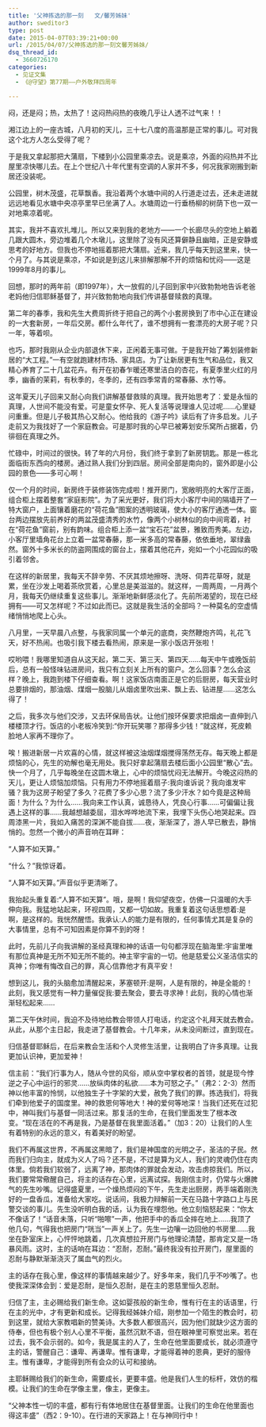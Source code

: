 ```yaml
---
title: '父神拣选的那一刻   文/馨芳姊妹'
author: sweditor3
type: post
date: 2015-04-07T03:39:21+00:00
url: /2015/04/07/父神拣选的那一刻文馨芳姊妹/
dsq_thread_id:
  - 3660726170
categories:
  - 见证文集
  - 《@守望》第77期——户外敬拜四周年

---
```

闷，还是闷；热，太热了！这闷热闷热的夜晚几乎让人透不过气来！！

湘江边上的一座古城，八月初的天儿，三十七八度的高温那是正常的事儿。可对我这个北方人怎么受得了呢？

于是我又拿起那把大蒲扇，下楼到小公园里乘凉去。说是乘凉，外面的闷热并不比屋里凉快哪儿去。在上个世纪八十年代里有空调的人家并不多，何况我家刚搬到新居还没装呢。

公园里，树木茂盛，花草飘香。我沿着两个水塘中间的人行道走过去，还未走进就远远地看见水塘中央凉亭里早已坐满了人。水塘周边一行垂杨柳的树荫下也一双一对地乘凉着呢。

其实，我并不喜欢扎堆儿。所以又来到我的老地方——一个长廊尽头的空地上躺着几跟大圆木，旁边堆着几个木墩儿，这里除了没有风还算僻静且幽暗，正是安静或思考的好地方。但我也不停地摇着那把大蒲扇。近来，我几乎每天到这里来，快一个月了。与其说是乘凉，不如说是到这儿来排解那解不开的烦恼和忧闷——这是1999年8月的事儿。
  
回想，那时的两年前（即1997年），大一放假的儿子回到家中兴致勃勃地告诉老爸老妈他归信耶稣基督了，并兴致勃勃地向我们传讲基督赎救的真理。

第二年的春季，我和先生大费周折终于把自己的两个小套房换到了市中心正在建设的一大套新房，一年后交房。都什么年代了，谁不想拥有一套漂亮的大房子呢？只一年，等着呗。

也巧，那时我刚从企业内部退休下来，正闲着无事可做。于是我开始了筹划装修新居的“大工程。”一有空就跑建材市场、家具店。为了让新居更有生气和品位，我又精心养育了二十几盆花卉。有开在初春乍暖还寒里洁白的杏花，有夏季里火红的月季，幽香的茉莉，有秋季的，冬季的，还有四季常青的常春藤、水竹等。

这年夏天儿子回来又耐心向我们讲解基督救赎的真理。我开始思考了：爱是永恒的真理，人世间不能没有爱。可是童女怀孕、死人复活等说理谁人见过呢……心里疑问重重。但是儿子极其热心又耐心。他给我的《游子吟》读后有了许多启发。儿子走前又为我找好了一个家庭教会。可是那时我的心早已被筹划安乐窝所占据着，仍徘徊在真理之外。

忙碌中，时间过的很快。转了年的六月份，我们终于拿到了新房钥匙。那是一栋北面临街东西向的楼房。通过熟人我们分到四层。房间全部是南向的，窗外即是小公园的景色——多可心啊！

仅一个月的时间，新房终于装修装饰完成啦！推开房门，宽敞明亮的大客厅正面，组合柜上摆着整套“家庭影院”。为了采光更好，我们将大小客厅中间的隔墙开了一特大窗户，上面镶着磨花的“荷花鱼”图案的透明玻璃，使大小的客厅通透一体。窗台两边摆放先前养好的两盆茂盛清秀的水竹，像两个小树林似的向中间弯着，衬在“荷花鱼”窗前，别有韵味。组合柜上添一盆“宝石花”盆景，雅致而秀美。左边，小客厅里墙角花台上立着一盆常春藤，那一米多高的常春藤，依依垂地，翠绿盎然。窗外十多米长的防盗网围成的窗台上，摆着其他花卉，宛如一个小花园似的吸引着邻舍。

在这样的新居里，我每天不辞辛劳、不厌其烦地擦呀、洗呀、伺弄花草呀，就是累，坐在沙发上喝着茶欣赏着，心里总是美滋滋的。就这样，一周两周，一月两个月，我每天仍继续重复这些事儿。渐渐地新鲜感淡化了。先前所渴望的，现在已经拥有——可又怎样呢？不过如此而已。这就是我生活的全部吗？一种莫名的空虚情绪悄悄地爬上心头。
  
八月里，一天早晨八点整，与我家同属一个单元的底商，突然鞭炮齐鸣，礼花飞天，好不热闹。也吸引我下楼去看热闹，原来是一家小饭店开张啦！

哎哟喂！我哪里知道自从这天起，第二天、第三天、第四天……每天中午或晚饭前后，总有一般怪味钻进房间，我只有立刻关上所有的窗户。怎么回事？怎么会这样？晚上，我跑到楼下仔细查看。啊！这家饭店南面正是它的后厨房，每天营业时总要排烟的，那油烟、煤烟一股脑儿从烟卤里吹出来、飘上去、钻进屋……这怎么得了！

之后，我多次与他们交涉，又去环保局告状。让他们按环保要求把烟卤一直伸到八楼楼顶才行。饭店的小老板冷笑到:“你开玩笑哪？那得多少钱！”就这样，死皮赖脸地人家再不理你了。

唉！搬进新居一片欢喜的心情，就这样被这油烟煤烟搅得荡然无存。每天晚上都是烦恼的心，先生的劝解也毫无用处。我只好拿起蒲扇去楼后面小公园里“散心”去。快一个月了，几乎每晚坐在这圆木墩上，心中的烦恼忧闷无法解开。今晚这闷热的天儿，更让人烦恼加烦恼。只有用力不停地摇着扇子:我向谁诉说？我向谁发牢骚？我为这房子盼望了多久？花费了多少心思？流了多少汗水？如今竟是这种局面！为什么？为什么……我向来工作认真，诚恳待人，凭良心行事……可偏偏让我遇上这样的事……我越想越委屈，泪水哗哗地流下来，我埋下头伤心地哭起来。四周漆黑一片，我如入痛苦的深渊不能自拔……夜，渐渐深了，游人早已散去，静悄悄的。忽然一个微小的声音响在耳畔：

“人算不如天算。”

“什么？”我惊讶着。

“人算不如天算。”声音似乎更清晰了。

我抬起头重复着:“人算不如天算”。哦，是啊！我仰望夜空，仿佛一只温暖的大手伸向我。我猛地站起来，环视四周，又都一切如故。我重复着这句话思想着:是啊，是这样的。我恍然醒悟。我承认:人的能力是有限的，任何事情尤其是复杂的大事情里，总有不可知因素是你算不到的呀！

此时，先前儿子向我讲解的圣经真理和神的话语一句句都浮现在脑海里:宇宙里唯有那位真神是无所不知无所不能的。神主宰宇宙的一切。他是慈爱公义圣洁信实的真神；你唯有悔改自己的罪，真心信靠他才有真平安！

想到这儿，我的头脑愈加清醒起来，茅塞顿开:是啊，人是有限的，神是全能的！此刻，我又感觉有一种力量催促我:要去聚会，要去寻求神！此刻，我的心情也渐渐轻松起来……

第二天午休时间，我迫不及待地给教会带领人打电话，约定这个礼拜天就去教会。从此，从那个主日起，我走进了基督教会。十几年来，从未没间断过，直到现在。

归信基督耶稣后，在后来教会生活和个人灵修生活里，让我明白了许多真理。让我更加认识神，更加爱神！

信主前：“我们行事为人，随从今世的风俗，顺从空中掌权者的首领，就是现今悖逆之子心中运行的邪灵……放纵肉体的私欲……本为可怒之子。”（弗2：2-3）然而神以他丰富的怜悯，以他独生子十字架的大爱，赦免了我们的罪。拣选我们，将我们牵到他爱子的国度里。神的救恩何等地大！神的爱何等地深！当我们还死在过犯中，神叫我们与基督一同活过来。那复活的生命，在我们里面发生了根本改变。“现在活在的不再是我，乃是基督在我里面活着。”（加3：20）让我们的人生有着特别的永远的意义，有着美好的盼望。

我们不再属这世界，不再属这黑暗了，我们是神国度的光明之子，圣洁的子民。然而我们归向主，就成为义人了吗？还不是，不过是算为义人，我们的灵魂仍住在肉体里。倘若我们软弱了，远离了神，那肉体的罪就会发动，攻击虏掠我们。所以，我们要常常儆醒自己，将主的话存在心里，远离试探。我刚信主时，仍常与火爆脾气的先生吵嘴。记得盛夏里，一个燥热烦闷的下午，先生走出厨房，两手端着刚洗好的一盘香瓜，准备给大家吃。说话间，我极力辩解前一天在马路十字路口上与民警交谈的事儿。先生没听明白我的话，认为我在埋怨他。他立刻恼怒起来：“你太不像话了！”话音未落，只听“啪嚓”一声，他把手中的香瓜全摔在地上……我顶了他几句，气得我也把房门“咣当”一声关上了。先生一边嚷一边回他的书房里……我坐在卧室床上，心怦怦地跳着，几次真想拉开房门与他理论清楚，那肯定又是一场暴风雨。这时，主的话响在耳边：“忍耐，忍耐。”最终我没有拉开房门，屋里面的忍耐与静默渐渐浇灭了属血气的烈火。

主的话存在我心里，像这样的事情越来越少了。好多年来，我们几乎不吵嘴了。也使我深深体会到：爱是忍耐，是恒久忍耐，是在主的恩慈里恒久忍耐。

归信了主，主必赐给我们新生命。这如婴孩般的新生命，惟有行在主的话语里，行在主的光中，才有更新和成长。记得我经姊妹介绍，刚参加一个陌生的教会时，初到这里，就给大家教唱新的赞美诗。大多数人都很高兴，因为他们就缺少这方面的侍奉，但也有极个别人心里不平衡，虽然沉默不语，但在眼神里可察觉出来。若在过去，我不会示弱的。如今，我是属主的人了，生命在他里面要成长，就必须遵守主的话，警醒自己：谦卑、再谦卑。惟有谦卑，才能得着神的恩典，更好的服侍主。惟有谦卑，才能得到所有会众的认可和接纳。

主耶稣赐给我们的新生命，需要成长，更要丰盛。他是我们人生的标杆，效仿的楷模。让我们的生命在学像主里，像主，更像主。

“父神本性一切的丰盛，都有行有体地居住在基督里面。让我们的生命在他里面也得这丰盛”（西2：9-10）。在行进的天家路上！在与神同行中！